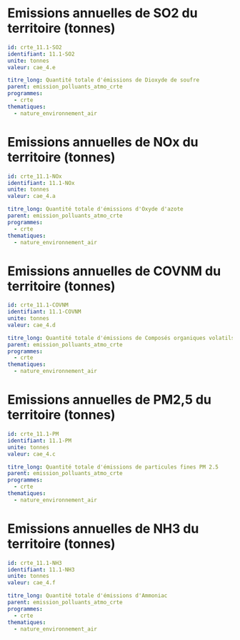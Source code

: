 # Emissions annuelles de SO2 du territoire (tonnes)
```yaml
id: crte_11.1-SO2
identifiant: 11.1-SO2
unite: tonnes
valeur: cae_4.e

titre_long: Quantité totale d'émissions de Dioxyde de soufre
parent: emission_polluants_atmo_crte
programmes:
  - crte
thematiques:
  - nature_environnement_air
```


# Emissions annuelles de NOx du territoire (tonnes)
```yaml
id: crte_11.1-NOx
identifiant: 11.1-NOx
unite: tonnes
valeur: cae_4.a

titre_long: Quantité totale d'émissions d'Oxyde d'azote
parent: emission_polluants_atmo_crte
programmes:
  - crte
thematiques:
  - nature_environnement_air
```

# Emissions annuelles de COVNM du territoire (tonnes)
```yaml
id: crte_11.1-COVNM
identifiant: 11.1-COVNM
unite: tonnes
valeur: cae_4.d

titre_long: Quantité totale d'émissions de Composés organiques volatils non méthaniques
parent: emission_polluants_atmo_crte
programmes:
  - crte
thematiques:
  - nature_environnement_air
```


# Emissions annuelles de PM2,5 du territoire (tonnes)
```yaml
id: crte_11.1-PM
identifiant: 11.1-PM
unite: tonnes
valeur: cae_4.c

titre_long: Quantité totale d'émissions de particules fines PM 2.5
parent: emission_polluants_atmo_crte
programmes:
  - crte
thematiques:
  - nature_environnement_air
```


# Emissions annuelles de NH3 du territoire (tonnes)
```yaml
id: crte_11.1-NH3
identifiant: 11.1-NH3
unite: tonnes
valeur: cae_4.f

titre_long: Quantité totale d'émissions d'Ammoniac
parent: emission_polluants_atmo_crte
programmes:
  - crte
thematiques:
  - nature_environnement_air
```
